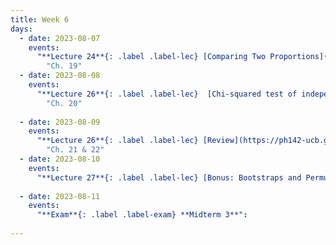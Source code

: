 ```yaml
---
title: Week 6
days:
  - date: 2023-08-07
    events: 
      "**Lecture 24**{: .label .label-lec} [Comparing Two Proportions](https://ph142-ucb.github.io/su22/src/2prop.pdf)[Chi-Squared Goodness of Fit](https://ph142-ucb.github.io/su23/src/l25-goodnessoffit.pdf)":
        "Ch. 19" 
  - date: 2023-08-08
    events:
      "**Lecture 26**{: .label .label-lec}  [Chi-squared test of independence](https://ph142-ucb.github.io/su23/src/chisquared.pdf)":
        "Ch. 20"  
      
  - date: 2023-08-09
    events:
      "**Lecture 26**{: .label .label-lec} [Review](https://ph142-ucb.github.io/su22/src/wrap_up_su23.pdf)": 
        "Ch. 21 & 22"
  - date: 2023-08-10
    events:
      "**Lecture 27**{: .label .label-lec} [Bonus: Bootstraps and Permutations](https://ph142-ucb.github.io/su23/src/bootsperms.pdf)":
      
  - date: 2023-08-11
    events:
      "**Exam**{: .label .label-exam} **Midterm 3**":
      
---
```

